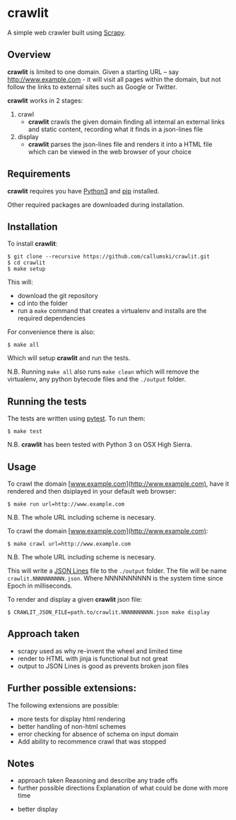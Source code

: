 # crawlit
A simple web crawler built using [Scrapy](https://scrapy.org/).



## Overview

**crawlit** is limited to one domain. Given a starting URL – say http://www.example.com - it will visit all pages within the domain, but not follow the links to external sites such as Google or Twitter.

**crawlit** works in 2 stages:

1. crawl
	* **crawlit** crawls the given domain finding all internal an external links and static content, recording what it finds in a json-lines file
2. display
	* **crawlit** parses the json-lines file and renders it into a HTML file which can be viewed in the web browser of your choice

## Requirements
**crawlit** requires you have [Python3](https://www.python.org/downloads/) and [pip](https://pypi.org/project/pip/) installed.

Other required packages are downloaded during installation.

## Installation
To install **crawlit**:

```
$ git clone --recursive https://github.com/callumski/crawlit.git
$ cd crawlit
$ make setup
```
This will:

* download the git repository
* cd into the folder
* run a ```make``` command that creates a virtualenv and installs are the required dependencies

For convenience there is also:

```
$ make all
```
Which will setup **crawlit** and run the tests.

N.B. Running  ```make all``` also runs ```make clean``` which will remove the virtualenv, any python bytecode files and the ```./output``` folder.

## Running the tests
The tests are written using [pytest](https://pytest.org). To run them:

```
$ make test
```
N.B. **crawlit** has been tested with Python 3 on OSX High Sierra.

## Usage
To crawl the domain [www.example.com](http://www.example.com), have it rendered and then dsiplayed in your default web browser:

```
$ make run url=http://www.example.com
```
N.B. The whole URL including scheme is necesary.



To crawl the domain [www.example.com](http://www.example.com):

```
$ make crawl url=http://www.example.com
```
N.B. The whole URL including scheme is necesary.

This will write a [JSON Lines](http://jsonlines.org/) file to the ```./output``` folder. The file will be name ```crawlit.NNNNNNNNNN.json```. Where NNNNNNNNNN is the system time since Epoch in milliseconds.

To render and display a given **crawlit** json file:

```
$ CRAWLIT_JSON_FILE=path.to/crawlit.NNNNNNNNNN.json make display
```

## Approach taken
* scrapy used as why re-invent the wheel and limited time
* render to HTML with jinja is functional but not great
* output to JSON Lines is good as prevents broken json files 

## Further possible extensions:

The following extensions are possible:

* more tests for display html rendering
* better handling of non-html schemes
* error checking for absence of schema on input domain
* Add ability to recommence crawl that was stopped


## Notes


* approach taken
Reasoning and describe any trade offs
* further possible directions
Explanation of what could be done with more time
 - better display
